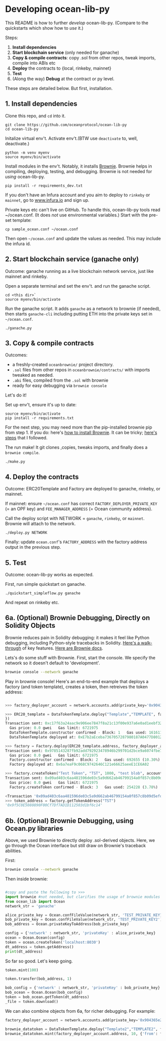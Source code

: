 # Developing ocean-lib-py

This README is how to further *develop* ocean-lib-py. (Compare to the quickstarts which show how to *use* it.)

Steps:
1. **Install dependencies**
1. **Start blockchain service** (only needed for ganache)
1. **Copy & compile contracts**: copy .sol from other repos, tweak imports, compile into ABIs etc
1. **Deploy** the contracts to {local, rinkeby, mainnet}
1. **Test** 
1. (Along the way) **Debug** at the contract or py level.

These steps are detailed below. But first, installation. 

## 1. Install dependencies 

Clone this repo, and `cd` into it.
```console
git clone https://github.com/oceanprotocol/ocean-lib-py
cd ocean-lib-py
```

Initalize virtual env't. Activate env't.(BTW use `deactivate` to, well, deactivate.)
```console
python -m venv myenv
source myenv/bin/activate 
```

Install modules in the env't. Notably, it installs [Brownie](https://eth-brownie.readthedocs.io). Brownie helps in compiling, deploying, testing, and debugging. Brownie is not needed for *using* ocean-lib-py.
```
pip install -r requirements_dev.txt 
```

If you don't have an Infura account and you aim to deploy to `rinkeby` or `mainnet`, go to www.infura.io and sign up.

Private keys etc can't live on GitHub. To handle this, ocean-lib-py tools read ~/ocean.conf. (It does *not* use environmental variables.) Start with the pre-set template:
```console
cp sample_ocean.conf ~/ocean.conf
```

Then open `~/ocean.conf` and update the values as needed. This may include the infura id.

## 2. Start blockchain service (ganache only)

Outcome: ganache running as a live blockchain network service, just like mainnet and rinkeby.

Open a separate terminal and set the env't. and run the ganache script. 
```console
cd <this dir>`
source myenv/bin/activate
```

Run the ganache script. It adds `ganache` as a network to brownie (if needed), then starts `ganache-cli` including putting ETH into the private keys set in `~/ocean.conf`.
```console
./ganache.py
```

## 3. Copy & compile contracts

Outcomes: 
- a freshly-created `oceanbrownie/` project directory. 
- `.sol` files from other repos in `oceanbrownie/contracts/` with imports tweaked as needed.
- `.abi` files, compiled from the `.sol` with brownie
- ready for easy debugging via `brownie console`

Let's do it! 

Set up env't, ensure it's up to date:
```console
source myenv/bin/activate
pip install -r requirements.txt 
```

For the next step, you may need more than the pip-installed brownie pip from step 1. If you do: here's [how to install Brownie](https://medium.com/@iamdefinitelyahuman/getting-started-with-brownie-part-1-9b2181f4cb99). It can be tricky; [here's steps](https://github.com/trentmc/brownie-instrs/blob/master/README_install.md) that I followed.

The run make! It git clones ,copies, tweaks imports, and finally does a `brownie compile`.
```console
./make.py
```

## 4. Deploy the contracts
Outcome: ERC20Template and Factory are deployed to ganache, rinkeby, or mainnet.

If mainnet: ensure `~/ocean.conf` has correct `FACTORY_DEPLOYER_PRIVATE_KEY` (= an OPF key) and `FEE_MANAGER_ADDRESS` (= Ocean community address).

Call the deploy script with NETWORK = `ganache`, `rinkeby`, or `mainnet`. Brownie will attach to the network.
```console
./deploy.py NETWORK
```

Finally: update `ocean.conf`'s `FACTORY_ADDRESS` with the factory address output in the previous step.

## 5. Test 
Outcome: ocean-lib-py works as expected.

First, run simple quickstart on ganache. 
```console
./quickstart_simpleflow.py ganache
```

And repeat on rinkeby etc.

## 6a. (Optional) Brownie Debugging, Directly on Solidity Objects

Brownie reduces pain in Solidity debugging: it makes it feel like Python debugging, including Python-style tracebacks in Solidity. [Here's a walk-through](https://medium.com/better-programming/getting-started-with-brownie-part-3-ef6bfa9867d7) of key features. [Here are Brownie docs](https://eth-brownie.readthedocs.io). 

Lets's do some stuff with Brownie. First, start the console. We specify the network so it doesn't default to 'development'.
```bash
brownie console --network ganache
```

Play in brownie console! Here's an end-to-end example that deploys a factory (and token template), creates a token, then retreives the token address:
```python

>>> factory_deployer_account = network.accounts.add(private_key='0x904365e293b9fab9bd11bddd39082396d56d30779efbb3ffb0a6089027902c4a')

>>> ERC20_template = DataTokenTemplate.deploy("Template","TEMPLATE", factory_deployer_account.address, 1000, "blob", factory_deployer_account.address, {'from':factory_deployer_account
})                                                                                                                                                                                     
Transaction sent: 0xc17f63a24aac9e906ee7847f8a21c13f00e937a6e0ad1eebf32b412f347f380b
  Gas price: 0.0 gwei   Gas limit: 6721975
  DataTokenTemplate.constructor confirmed - Block: 1   Gas used: 1616110 (24.04%)
  DataTokenTemplate deployed at: 0xE7b2aEceba7367057287980187A0477D8012C4F9

>>> factory = Factory.deploy(ERC20_template.address, factory_deployer_account.address, {'from':factory_deployer_account})                                                              
Transaction sent: 0x9785143287fb92add792923478946b299701d2bce9a6074fbe7e1d0a1b77bd93
  Gas price: 0.0 gwei   Gas limit: 6721975
  Factory.constructor confirmed - Block: 2   Gas used: 692655 (10.30%)
  Factory deployed at: 0x6a7eaF9c068C9742646C121e66625aeeE1CE6A02

>>> factory.createToken("Test Token", "TST", 1000, "test blob", accounts[0].address, {'from':accounts[0]})                                                                             
Transaction sent: 0x09ad403c6aa481596de03c5a9d662ab46799154a0f857c8b09d5efd3bc4f06bf
  Gas price: 0.0 gwei   Gas limit: 6721975
  Factory.createToken confirmed - Block: 3   Gas used: 254228 (3.78%)

<Transaction '0x09ad403c6aa481596de03c5a9d662ab46799154a0f857c8b09d5efd3bc4f06bf'>
>>> token_address = factory.getTokenAddress("TST")
'0x9f5C0E5080890F00Cf7Df7AD1D112503d1bf6c14'

```

## 6b. (Optional) Brownie Debugging, using Ocean.py libraries

Above, we used Brownie to directly deploy .sol-derived objects. Here, we go through the Ocean interface but still draw on Brownie's traceback abilities.

First:
```bash
brownie console --network ganache
```

Then inside brownie:
```python

#copy and paste the following to >>>
import brownie #not needed, but clarifies the usage of brownie modules
from ocean_lib import Ocean
network_str = 'ganache' 

alice_private_key = Ocean.confFileValue(network_str, 'TEST_PRIVATE_KEY1')
bob_private_key = Ocean.confFileValue(network_str, 'TEST_PRIVATE_KEY2')
bob_address = Ocean.privateKeyToAddress(bob_private_key)

config = {'network' : network_str, 'privateKey' : alice_private_key}
ocean = Ocean.Ocean(config)
token = ocean.createToken('localhost:8030')
dt_address = token.getAddress()
print(dt_address)
```

So far so good. Let's keep going.
```python
token.mint(100)

token.transfer(bob_address, 1)

bob_config = {'network' : network_str, 'privateKey' : bob_private_key}
bob_ocean = Ocean.Ocean(bob_config)
token = bob_ocean.getToken(dt_address)
_file = token.download()
```

We can also combine objects from 6a, for richer debugging. For example:
```python
factory_deployer_account = network.accounts.add(private_key='0x904365e293b9fab9bd11bddd39082396d56d30779efbb3ffb0a6089027902c4a')

brownie_datatoken = DataTokenTemplate.deploy("Template2","TEMPLATE2", factory_deployer_account.address, 1000, "blob", factory_deployer_account.address, {'from' : factory_deployer_account}) 
brownie_datatoken.mint(factory_deployer_account.address, 10, {'from': factory_deployer_account, 'value':100000000000})
```

